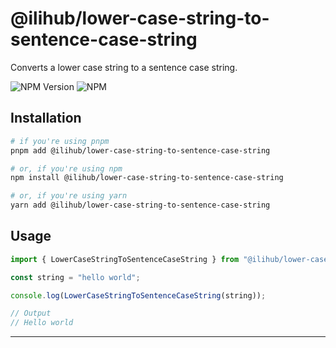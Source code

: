 # @ilihub/lower-case-string-to-sentence-case-string

Converts a lower case string to a sentence case string.

![NPM Version](https://img.shields.io/npm/v/%40ilihub%2Flower-case-string-to-sentence-case-string?color=33cd56&logo=npm)
![NPM](https://img.shields.io/npm/l/%40ilihub%2Flower-case-string-to-sentence-case-string)

## Installation

```bash
# if you're using pnpm
pnpm add @ilihub/lower-case-string-to-sentence-case-string

# or, if you're using npm
npm install @ilihub/lower-case-string-to-sentence-case-string

# or, if you're using yarn
yarn add @ilihub/lower-case-string-to-sentence-case-string
```

## Usage

```javascript
import { LowerCaseStringToSentenceCaseString } from "@ilihub/lower-case-string-to-sentence-case-string";

const string = "hello world";

console.log(LowerCaseStringToSentenceCaseString(string));

// Output
// Hello world
```

---
